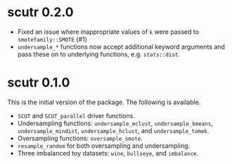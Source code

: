 # scutr 0.2.0

 * Fixed an issue where inappropriate values of `k` were passed to `smotefamily::SMOTE` (#1)
 * `undersample_*` functions now accept additional keyword arguments and pass these on to underlying functions, e.g. `stats::dist`.

# scutr 0.1.0

This is the initial version of the package. The following is available.

 * `SCUT` and `SCUT_parallel` driver functions.
 * Undersampling functions: `undersample_mclust`, `undersample_kmeans`, `undersample_mindist`, `undersample_hclust`, and `undersample_tomek`.
 * Oversampling functions: `oversample_smote`.
 * `resample_random` for both oversampling and undersampling.
 * Three imbalanced toy datasets: `wine`, `bullseye`, and `imbalance`.
